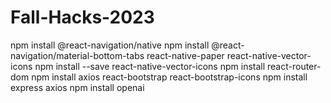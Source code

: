 # Fall-Hacks-2023
npm install @react-navigation/native
npm install @react-navigation/material-bottom-tabs react-native-paper react-native-vector-icons
npm install --save react-native-vector-icons
npm install react-router-dom
npm install axios react-bootstrap react-bootstrap-icons
npm install express axios
npm install openai